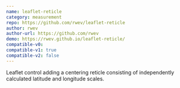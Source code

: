 ```yaml
---
name: leaflet-reticle
category: measurement
repo: https://github.com/rwev/leaflet-reticle
author: rwev
author-url: https://github.com/rwev
demo: https://rwev.github.io/leaflet-reticle/
compatible-v0:
compatible-v1: true
compatible-v2: false
---
```


Leaflet control adding a centering reticle consisting of independently calculated latitude and longitude scales.
